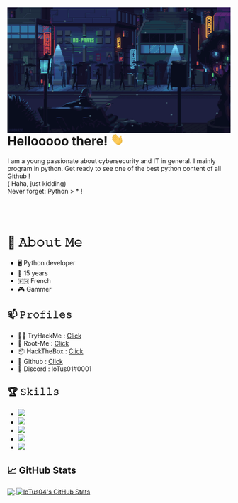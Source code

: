 
<img align='right' src="https://github.com/loTus04/loTus04/blob/main/img/Webp.net-resizeimage.gif">

# Hellooooo there! <img src="https://github.com/loTus04/loTus04/blob/main/img/wave.gif" width="30px">
I am a young passionate about cybersecurity and IT in general. I mainly program in python. Get ready to see one of the best python content of all Github ! </br>( Haha, just kidding)
</br>
Never forget: Python > * !
</br>
</br>
</br>
</br>

# :book: 𝙰𝚋𝚘𝚞𝚝 𝙼𝚎
- 🖥 Python developer
- 💼 15 years
- 🇫🇷 French
- 🎮 Gammer

## 📫 𝙿𝚛𝚘𝚏𝚒𝚕𝚎𝚜
- 👨‍💻 TryHackMe : [Click](https://tryhackme.com/p/loTus)
- 🧠 Root-Me : [Click](https://www.root-me.org/loTus01)
- 📦 HackTheBox : [Click](https://app.hackthebox.eu/profile/393384)
- 🖤 Github : [Click](https://github.com/loTus04)
- 💬 Discord : loTus01#0001

## 🏆 𝚂𝚔𝚒𝚕𝚕𝚜
- ![](https://img.shields.io/badge/DEV-Python-informational?style=flat&logo=Python&logoColor=white&color=2bbc8a)
- ![](https://img.shields.io/badge/DEV-Batch-informational?style=flat&logo=GNU-Bash&logoColor=white&color=2bbc8a)
- ![](https://img.shields.io/badge/DEV-Php-informational?style=flat&logo=PHP&logoColor=white&color=2bbc8a)
- ![](https://img.shields.io/badge/OS-Windows-informational?style=flat&logo=Windows&logoColor=white&color=FF0000)
- ![](https://img.shields.io/badge/OS-Android-informational?style=flat&logo=Android&logoColor=white&color=FF0000)

## &#x1f4c8; GitHub Stats

<a href="https://github.com/loTus04">
  <img align="center" src="https://github-readme-stats.vercel.app/api/top-langs/?username=loTus04&title_color=ff3855&text_color=30d5c8&icon_color=ffff00&bg_color=291b29" />
  
</a>

<a href="https://github.com/loTus04">
  <img align="center" src="https://github-readme-stats.vercel.app/api?username=loTus04&show_icons=true&line_height=27&count_private=true&title_color=ff3855&text_color=30d5c8&icon_color=ffff00&bg_color=291b29" alt="loTus04's GitHub Stats" />
</a>

